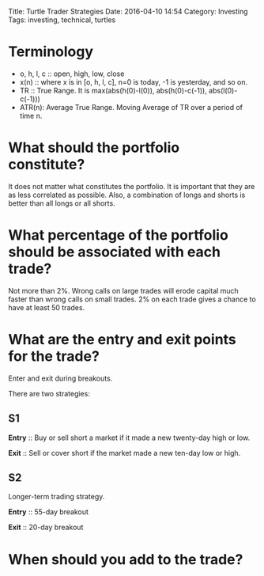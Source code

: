 Title: Turtle Trader Strategies
Date: 2016-04-10 14:54
Category: Investing
Tags: investing, technical, turtles

# Terminology
+ o, h, l, c :: open, high, low, close
+ x(n) :: where x is in [o, h, l, c], n=0 is today, -1 is yesterday, and so on.
+ TR :: True Range. It is max(abs(h(0)-l(0)), abs(h(0)-c(-1)), abs(l(0)-c(-1)))
+ ATR(n): Average True Range. Moving Average of TR over a period of time n.


# What should the portfolio constitute?
It does not matter what constitutes the portfolio.
It is important that they are as less correlated as possible.
Also, a combination of longs and shorts is better than all longs or all shorts.

# What percentage of the portfolio should be associated with each trade?
Not more than 2%.
Wrong calls on large trades will erode capital much faster than wrong calls on small trades.
2% on each trade gives a chance to have at least 50 trades.

# What are the entry and exit points for the trade?
Enter and exit during breakouts.

There are two strategies:
## S1
**Entry** :: Buy or sell short a market if it made a new twenty-day high or low.

**Exit** :: Sell or cover short if the market made a new ten-day low or high.

## S2
Longer-term trading strategy.

**Entry** ::  55-day breakout

**Exit** :: 20-day breakout

# When should you add to the trade?
